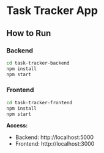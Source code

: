 # Task Tracker App

## How to Run

### Backend
```bash
cd task-tracker-backend
npm install
npm start
```

### Frontend
```bash
cd task-tracker-frontend
npm install
npm start
```

**Access:**
- Backend: http://localhost:5000
- Frontend: http://localhost:3000
